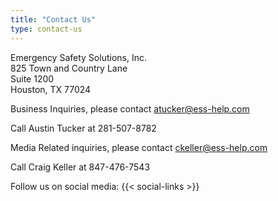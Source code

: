 ```yaml
---
title: "Contact Us"
type: contact-us
---
```


Emergency Safety Solutions, Inc.  
825 Town and Country Lane  
Suite 1200  
Houston, TX 77024

Business Inquiries, please contact atucker@ess-help.com

Call Austin Tucker at 281-507-8782

Media Related inquiries, please contact ckeller@ess-help.com

Call Craig Keller at 847-476-7543

Follow us on social media: {{< social-links >}}
